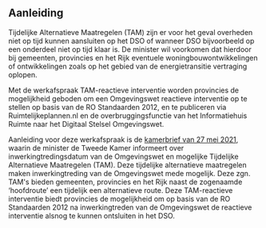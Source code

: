 ## Aanleiding 

Tijdelijke Alternatieve Maatregelen (TAM) zijn er voor het geval overheden niet op tijd kunnen aansluiten op het DSO of wanneer DSO bijvoorbeeld op een onderdeel niet op tijd klaar is. De minister wil voorkomen dat hierdoor bij gemeenten, provincies en het Rijk eventuele woningbouwontwikkelingen of ontwikkelingen zoals op het gebied van de energietransitie vertraging oplopen.

Met de werkafspraak TAM-reactieve interventie worden provincies de mogelijkheid geboden om een Omgevingswet reactieve interventie op te stellen op basis van de RO Standaarden 2012, en te publiceren via Ruimtelijkeplannen.nl en de overbruggingsfunctie van het Informatiehuis Ruimte naar het Digitaal Stelsel Omgevingswet. 



Aanleiding voor deze werkafspraak is de <a href='https://zoek.officielebekendmakingen.nl/kst-33118-CF.html' target='_blank'>kamerbrief van 27 mei 2021</a>, waarin de minister de Tweede Kamer informeert over inwerkingtredingsdatum van de Omgevingswet en mogelijke Tijdelijke Alternatieve Maatregelen (TAM). Deze tijdelijke alternatieve maatregelen maken inwerkingtreding van de Omgevingswet mede mogelijk. Deze zgn. TAM's bieden gemeenten, provincies en het Rijk naast de zogenaamde ‘hoofdroute’ een tijdelijk een alternatieve route. Deze TAM-reactieve interventie biedt provincies de mogelijkheid om op basis van de RO Standaarden 2012 na inwerkingtreden van de Omgevingswet de reactieve interventie alsnog te kunnen ontsluiten in het DSO.

